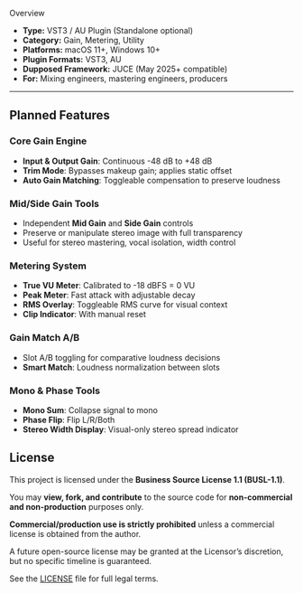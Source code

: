 Overview

- **Type:** VST3 / AU Plugin (Standalone optional)
- **Category:** Gain, Metering, Utility
- **Platforms:** macOS 11+, Windows 10+
- **Plugin Formats:** VST3, AU
- **Dupposed Framework:** JUCE (May 2025+ compatible)
- **For:** Mixing engineers, mastering engineers, producers

---

##  Planned Features

###  Core Gain Engine

- **Input & Output Gain**: Continuous -48 dB to +48 dB
- **Trim Mode**: Bypasses makeup gain; applies static offset
- **Auto Gain Matching**: Toggleable compensation to preserve loudness

###  Mid/Side Gain Tools

- Independent **Mid Gain** and **Side Gain** controls
- Preserve or manipulate stereo image with full transparency
- Useful for stereo mastering, vocal isolation, width control

###  Metering System

- **True VU Meter**: Calibrated to -18 dBFS = 0 VU
- **Peak Meter**: Fast attack with adjustable decay
- **RMS Overlay**: Toggleable RMS curve for visual context
- **Clip Indicator**: With manual reset

###  Gain Match A/B

- Slot A/B toggling for comparative loudness decisions
- **Smart Match**: Loudness normalization between slots

###  Mono & Phase Tools

- **Mono Sum**: Collapse signal to mono
- **Phase Flip**: Flip L/R/Both
- **Stereo Width Display**: Visual-only stereo spread indicator



## License

This project is licensed under the **Business Source License 1.1 (BUSL-1.1)**.

You may **view, fork, and contribute** to the source code for **non-commercial and non-production** purposes only.

**Commercial/production use is strictly prohibited** unless a commercial license is obtained from the author.

A future open-source license may be granted at the Licensor’s discretion, but no specific timeline is guaranteed.

See the [LICENSE](./LICENSE) file for full legal terms.
